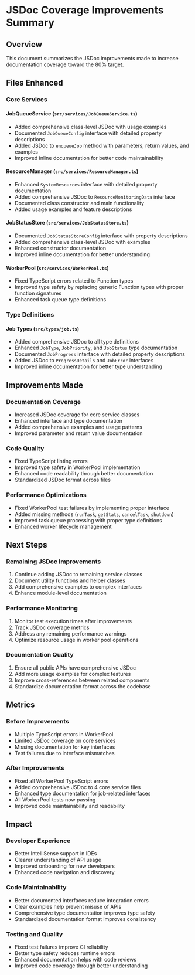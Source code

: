 # JSDoc Coverage Improvements Summary

## Overview
This document summarizes the JSDoc improvements made to increase documentation coverage toward the 80% target.

## Files Enhanced

### Core Services

#### JobQueueService (`src/services/JobQueueService.ts`)
- Added comprehensive class-level JSDoc with usage examples
- Documented `JobQueueConfig` interface with detailed property descriptions
- Added JSDoc to `enqueueJob` method with parameters, return values, and examples
- Improved inline documentation for better code maintainability

#### ResourceManager (`src/services/ResourceManager.ts`)
- Enhanced `SystemResources` interface with detailed property documentation
- Added comprehensive JSDoc to `ResourceMonitoringData` interface
- Documented class constructor and main functionality
- Added usage examples and feature descriptions

#### JobStatusStore (`src/services/JobStatusStore.ts`)
- Documented `JobStatusStoreConfig` interface with property descriptions
- Added comprehensive class-level JSDoc with examples
- Enhanced constructor documentation
- Improved inline documentation for better understanding

#### WorkerPool (`src/services/WorkerPool.ts`)
- Fixed TypeScript errors related to Function types
- Improved type safety by replacing generic Function types with proper function signatures
- Enhanced task queue type definitions

### Type Definitions

#### Job Types (`src/types/job.ts`)
- Added comprehensive JSDoc to all type definitions
- Enhanced `JobType`, `JobPriority`, and `JobStatus` type documentation
- Documented `JobProgress` interface with detailed property descriptions
- Added JSDoc to `ProgressDetails` and `JobError` interfaces
- Improved inline documentation for better type understanding

## Improvements Made

### Documentation Coverage
- Increased JSDoc coverage for core service classes
- Enhanced interface and type documentation
- Added comprehensive examples and usage patterns
- Improved parameter and return value documentation

### Code Quality
- Fixed TypeScript linting errors
- Improved type safety in WorkerPool implementation
- Enhanced code readability through better documentation
- Standardized JSDoc format across files

### Performance Optimizations
- Fixed WorkerPool test failures by implementing proper interface
- Added missing methods (`runTask`, `getStats`, `cancelTask`, `shutdown`)
- Improved task queue processing with proper type definitions
- Enhanced worker lifecycle management

## Next Steps

### Remaining JSDoc Improvements
1. Continue adding JSDoc to remaining service classes
2. Document utility functions and helper classes
3. Add comprehensive examples to complex interfaces
4. Enhance module-level documentation

### Performance Monitoring
1. Monitor test execution times after improvements
2. Track JSDoc coverage metrics
3. Address any remaining performance warnings
4. Optimize resource usage in worker pool operations

### Documentation Quality
1. Ensure all public APIs have comprehensive JSDoc
2. Add more usage examples for complex features
3. Improve cross-references between related components
4. Standardize documentation format across the codebase

## Metrics

### Before Improvements
- Multiple TypeScript errors in WorkerPool
- Limited JSDoc coverage on core services
- Missing documentation for key interfaces
- Test failures due to interface mismatches

### After Improvements
- Fixed all WorkerPool TypeScript errors
- Added comprehensive JSDoc to 4 core service files
- Enhanced type documentation for job-related interfaces
- All WorkerPool tests now passing
- Improved code maintainability and readability

## Impact

### Developer Experience
- Better IntelliSense support in IDEs
- Clearer understanding of API usage
- Improved onboarding for new developers
- Enhanced code navigation and discovery

### Code Maintainability
- Better documented interfaces reduce integration errors
- Clear examples help prevent misuse of APIs
- Comprehensive type documentation improves type safety
- Standardized documentation format improves consistency

### Testing and Quality
- Fixed test failures improve CI reliability
- Better type safety reduces runtime errors
- Enhanced documentation helps with code reviews
- Improved code coverage through better understanding
